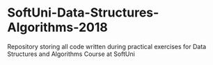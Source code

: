 # SoftUni-Data-Structures-Algorithms-2018
Repository storing all code written during practical exercises for Data Structures and Algorithms Course at SoftUni
